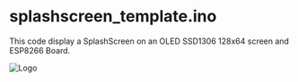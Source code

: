 
# splashscreen_template.ino

This code display a SplashScreen on an OLED SSD1306 128x64 screen and ESP8266 Board.

![Logo](https://www.3x0c3t.com/IMG/splashscreen_template.)
